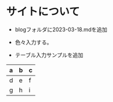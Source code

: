 # サイトについて

* blogフォルダに2023-03-18.mdを追加
* 色々入力する。

* テーブル入力サンプルを追加

|a|b|c|
|:----|:----|:----|
|d|e|f|
|g|h|i|

